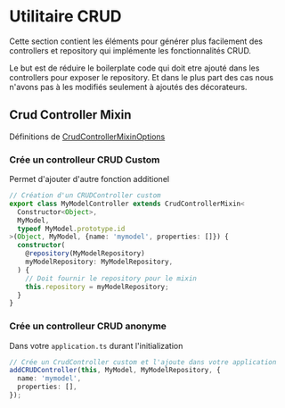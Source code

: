 # Utilitaire CRUD

Cette section contient les éléments pour générer plus facilement des
controllers et repository qui implémente les fonctionnalités CRUD.

Le but est de réduire le boilerplate code qui doit etre ajouté dans
les controllers pour exposer le repository. Et dans le plus part des cas
nous n'avons pas à les modifiés seulement à ajoutés des décorateurs.

## Crud Controller Mixin

Définitions de [CrudControllerMixinOptions](mixins/crud.controller.ts)

### Crée un controlleur CRUD Custom

Permet d'ajouter d'autre fonction additionel

```ts
// Création d'un CRUDController custom
export class MyModelController extends CrudControllerMixin<
  Constructor<Object>,
  MyModel,
  typeof MyModel.prototype.id
>(Object, MyModel, {name: 'mymodel', properties: []}) {
  constructor(
    @repository(MyModelRepository)
    myModelRepository: MyModelRepository,
  ) {
    // Doit fournir le repository pour le mixin
    this.repository = myModelRepository;
  }
}
```

### Crée un controlleur CRUD anonyme

Dans votre `application.ts` durant l'initialization

```ts
// Crée un CrudController custom et l'ajoute dans votre application
addCRUDController(this, MyModel, MyModelRepository, {
  name: 'mymodel',
  properties: [],
});
```
